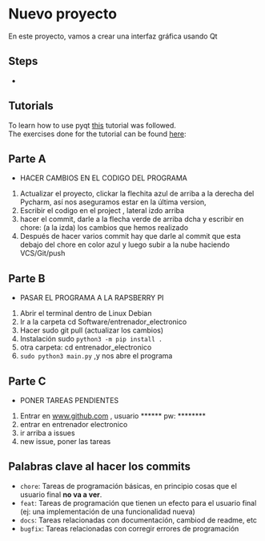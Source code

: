 # Nuevo proyecto
En este proyecto, vamos a crear una interfaz gráfica usando Qt
## Steps
  -
  
## Tutorials
To learn how to use pyqt [this](https://www.learnpyqt.com/courses/start/creating-your-first-window/) tutorial was followed.  
The exercises done for the tutorial can be found [here](/tutorials/1-basic_qt_tutorial):
## Parte A     
- HACER CAMBIOS EN EL CODIGO DEL PROGRAMA
1. Actualizar el proyecto, clickar la flechita azul de arriba a la derecha del Pycharm, así nos aseguramos estar en la última version, 
2. Escribir el codigo en el project , lateral izdo arriba
3. hacer el commit, darle a la flecha verde de arriba dcha y escribir en chore: (a la izda) los cambios que hemos realizado
4. Después de hacer varios commit hay que  darle al commit que esta debajo del chore en color azul y luego subir a la nube haciendo VCS/Git/push 
## Parte B  
- PASAR EL PROGRAMA A LA RAPSBERRY PI
1. Abrir el terminal dentro de Linux Debian
2. Ir a la carpeta cd Software/entrenador_electronico
3. Hacer sudo git pull (actualizar los cambios)
4. Instalación sudo `python3 -m pip install .`
5. otra carpeta: cd entrenador_electronico
6. `sudo python3 main.py` ,y nos abre el programa

## Parte C 
- PONER TAREAS PENDIENTES
1. Entrar en www.github.com , usuario ****** pw: ********
2. entrar en entrenador electronico
3. ir arriba a issues
4. new issue, poner las tareas

## Palabras clave al hacer los commits

- `chore`: Tareas de programación básicas, en principio cosas que el usuario final **no va a ver**.
- `feat`: Tareas de programación que tienen un efecto para el usuario final (ej: una implementación de una funcionalidad nueva)
- `docs`: Tareas relacionadas con documentación, cambiod de readme, etc
- `bugfix`: Tareas relacionadas con corregir errores de programación


